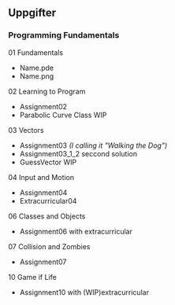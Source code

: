 ## Uppgifter

### Programming Fundamentals
01 Fundamentals
-  Name.pde
-  Name.png


02 Learning to Program
- Assignment02
- Parabolic Curve Class WIP


03 Vectors
- Assignment03 *(I calling it "Walking the Dog")*
- Assignment03_1_2 seccond solution
- GuessVector WIP


04 Input and Motion
- Assignment04
- Extracurricular04


06 Classes and Objects
- Assignment06 with extracurricular


07 Collision and Zombies
- Assignment07

10 Game if Life
- Assignment10 with (WIP)extracurricular
